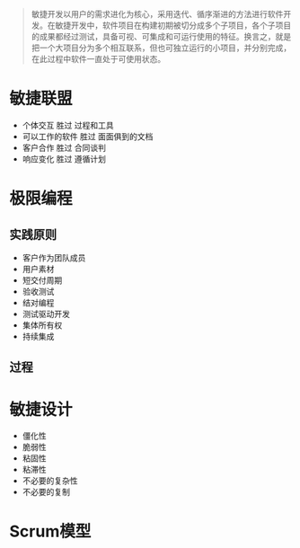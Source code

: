 >敏捷开发以用户的需求进化为核心，采用迭代、循序渐进的方法进行软件开发。在敏捷开发中，软件项目在构建初期被切分成多个子项目，各个子项目的成果都经过测试，具备可视、可集成和可运行使用的特征。换言之，就是把一个大项目分为多个相互联系，但也可独立运行的小项目，并分别完成，在此过程中软件一直处于可使用状态。

# 敏捷联盟

- 个体交互 胜过 过程和工具
- 可以工作的软件 胜过 面面俱到的文档
- 客户合作 胜过 合同谈判
- 响应变化 胜过 遵循计划

# 极限编程

## 实践原则

- 客户作为团队成员
- 用户素材
- 短交付周期
- 验收测试
- 结对编程
- 测试驱动开发
- 集体所有权
- 持续集成

## 过程

# 敏捷设计

- 僵化性
- 脆弱性
- 粘固性
- 粘滞性
- 不必要的复杂性
- 不必要的复制

# Scrum模型


